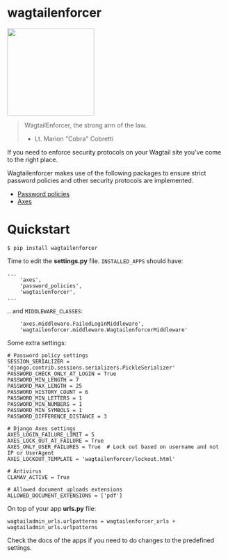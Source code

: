 wagtailenforcer
==================

<img src="http://www.joblo.com/images_arrownews/172AITHPodcast1.jpg" width="200">

> WagtailEnforcer, the strong arm of the law.
> -  Lt. Marion "Cobra" Cobretti

If you need to enforce security protocols on your Wagtail site you've come to the right place.

Wagtailenforcer makes use of the following packages to ensure strict password policies and other security protocols are implemented.

* [Password policies](https://github.com/tarak/django-password-policies)
* [Axes](https://github.com/springload/django-axes)

# Quickstart

```
$ pip install wagtailenforcer

```
Time to edit the **settings.py** file. ```INSTALLED_APPS``` should have:

```
...
    'axes',
    'password_policies',
    'wagtailenforcer',
...
```

.. and ```MIDDLEWARE_CLASSES```:

```
    'axes.middleware.FailedLoginMiddleware',
    'wagtailenforcer.middleware.WagtailenforcerMiddleware'
```

Some extra settings:

```
# Password policy settings
SESSION_SERIALIZER = 'django.contrib.sessions.serializers.PickleSerializer'
PASSWORD_CHECK_ONLY_AT_LOGIN = True
PASSWORD_MIN_LENGTH = 7
PASSWORD_MAX_LENGTH = 25
PASSWORD_HISTORY_COUNT = 6
PASSWORD_MIN_LETTERS = 1
PASSWORD_MIN_NUMBERS = 1
PASSWORD_MIN_SYMBOLS = 1
PASSWORD_DIFFERENCE_DISTANCE = 3

# Django Axes settings
AXES_LOGIN_FAILURE_LIMIT = 5
AXES_LOCK_OUT_AT_FAILURE = True
AXES_ONLY_USER_FAILURES = True  # Lock out based on username and not IP or UserAgent
AXES_LOCKOUT_TEMPLATE = 'wagtailenforcer/lockout.html'

# Antivirus
CLAMAV_ACTIVE = True

# Allowed document uploads extensions
ALLOWED_DOCUMENT_EXTENSIONS = ['pdf']
```

On top of your app **urls.py** file:

```
wagtailadmin_urls.urlpatterns = wagtailenforcer_urls + wagtailadmin_urls.urlpatterns
```

Check the docs of the apps if you need to do changes to the predefined settings.